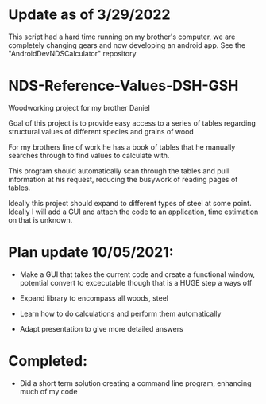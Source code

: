 # Update as of 3/29/2022

This script had a hard time running on my brother's computer, we are completely changing gears and now developing an android app. See the "AndroidDevNDSCalculator" repository




# NDS-Reference-Values-DSH-GSH
Woodworking project for my brother Daniel

Goal of this project is to provide easy access to a series of tables regarding structural values of different species and grains of wood

For my brothers line of work he has a book of tables that he manually searches through to find values to calculate with.

This program should automatically scan through the tables and pull information at his request, reducing the busywork of reading pages of tables.

Ideally this project should expand to different types of steel at some point.
Ideally I will add a GUI and attach the code to an application, time estimation on that is unknown.


# Plan update 10/05/2021:

* Make a GUI that takes the current code and create a functional window, potential convert to excecutable though that is a HUGE step a ways off

* Expand library to encompass all woods, steel

* Learn how to do calculations and perform them automatically

* Adapt presentation to give more detailed answers

# Completed:

* Did a short term solution creating a command line program, enhancing much of my code
